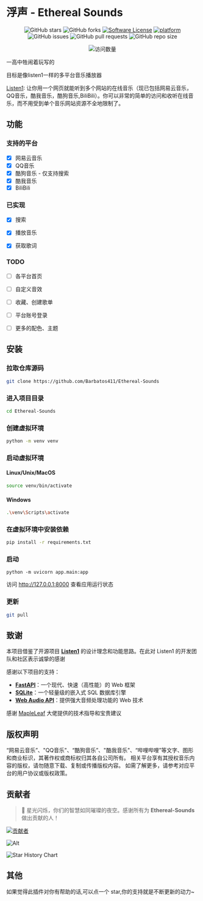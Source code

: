 # 浮声 - Ethereal Sounds

<div align="center">

![GitHub stars](https://img.shields.io/github/stars/Barbatos411/Ethereal-Sounds?style=social)
![GitHub forks](https://img.shields.io/github/forks/Barbatos411/Ethereal-Sounds?style=social)
[![Software License](https://img.shields.io/badge/license-MIT-brightgreen.svg)](LICENSE)
[![platform](https://img.shields.io/badge/python-3.10-green.svg)]()
![GitHub issues](https://img.shields.io/github/issues/Barbatos411/Ethereal-Sounds)
![GitHub pull requests](https://img.shields.io/github/issues-pr/Barbatos411/Ethereal-Sounds)
![GitHub repo size](https://img.shields.io/github/repo-size/Barbatos411/Ethereal-Sounds)

<img src="https://count.getloli.com/@Ethereal-Sounds?name=Ethereal-Sounds&theme=random&padding=7&offset=0&align=top&scale=1&pixelated=1&darkmode=auto" alt="访问数量"/>

</div>

一高中牲闹着玩写的

目标是像listen1一样的多平台音乐播放器

[Listen1](https://github.com/listen1/listen1):
让你用一个网页就能听到多个网站的在线音乐（现已包括网易云音乐，QQ音乐，酷我音乐，酷狗音乐,BiliBili）。你可以非常的简单的访问和收听在线音乐，而不用受到单个音乐网站资源不全地限制了。

## 功能

### 支持的平台

- [x] 网易云音乐
- [x] QQ音乐
- [x] 酷狗音乐 - 仅支持搜索
- [x] 酷我音乐
- [x] BiliBili

### 已实现

- [x] 搜索

- [x] 播放音乐

- [x] 获取歌词

### TODO

- [ ] 各平台首页

- [ ] 自定义音效

- [ ] 收藏、创建歌单

- [ ] 平台账号登录

- [ ] 更多的配色、主题

## 安装

### 拉取仓库源码

```bash
git clone https://github.com/Barbatos411/Ethereal-Sounds
```

### 进入项目目录

```bash
cd Ethereal-Sounds
```

### 创建虚拟环境

```bash
python -m venv venv
```

### 启动虚拟环境

#### Linux/Unix/MacOS

```bash
source venv/bin/activate
```

#### Windows

```bash
.\venv\Scripts\activate
```

### 在虚拟环境中安装依赖

```bash
pip install -r requirements.txt
```

### 启动

```
python -m uvicorn app.main:app
```

访问 <http://127.0.0.1:8000> 查看应用运行状态

### 更新

```bash
git pull
```

## 致谢

本项目借鉴了开源项目 **[Listen1](https://github.com/listen1/listen1)** 的设计理念和功能思路。在此对 Listen1
的开发团队和社区表示诚挚的感谢

感谢以下项目的支持：

- **[FastAPI](https://fastapi.tiangolo.com/)**：一个现代、快速（高性能）的 Web 框架
- **[SQLite](https://sqlite.org/)**：一个轻量级的嵌入式 SQL 数据库引擎
- **[Web Audio API](https://developer.mozilla.org/en-US/docs/Web/API/Web_Audio_API)**：提供强大音频处理功能的 Web
  技术

感谢 [MapleLeaf](https://gitee.com/maple-leaf-sweeping) 大佬提供的技术指导和宝贵建议

## 版权声明

“网易云音乐”、"QQ音乐"、“酷狗音乐”、"酷我音乐"、“哔哩哔哩”等文字、图形和商业标识，其著作权或商标权归其各自公司所有。
相关平台享有其授权音乐内容的版权，请勿随意下载、复制或传播版权内容。
如需了解更多，请参考对应平台的用户协议或版权政策。

## 贡献者

> 🌟 星光闪烁，你们的智慧如同璀璨的夜空。感谢所有为 **Ethereal-Sounds** 做出贡献的人！

<a href="https://github.com/Barbatos411/Ethereal-Sounds/graphs/contributors">
  <img src="https://contrib.rocks/image?repo=Barbatos411/Ethereal-Sounds" alt="贡献者"/>
</a>

![Alt](https://repobeats.axiom.co/api/embed/002c2203d71e30e71dde64f255706628de6a498c.svg "Repobeats analytics image")

![Star History Chart](https://api.star-history.com/svg?repos=Barbatos411/Ethereal-Sounds&type=Date)

## 其他

如果觉得此插件对你有帮助的话,可以点一个 star,你的支持就是不断更新的动力~
